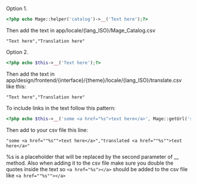 

Option 1.
```php
<?php echo Mage::helper('catalog')->__('Text here');?>
```
Then add the text in app/locale/{lang_ISO}/Mage_Catalog.csv
```
"Text here","Translation here"
```
Option 2.
```php
<?php echo $this->__('Text here');?>
```

Then add the text in app/design/frontend/{interface}/{theme}/locale/{lang_ISO}/translate.csv like this:
```
"Text here","Translation here"
```

To include links in the text follow this pattern:
```php
<?php echo $this->__('some <a href="%s">text here</a>', Mage::getUrl('some/url/here'));
```
Then add to your csv file this line:
```
"some <a href=""%s"">text here</a>","translated <a href=""%s"">text here</a>"
```
%s is a placeholder that will be replaced by the second parameter of __ method.
Also when adding it to the csv file make sure you double the quotes inside the text so ```<a href="%s"></a>``` should be added to the csv file like ```<a href=""%s""></a>```
